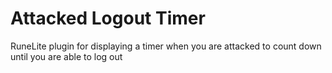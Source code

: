 # Attacked Logout Timer
RuneLite plugin for displaying a timer when you are attacked to count down until you are able to log out